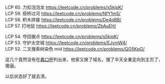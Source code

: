 LCP 60. 力扣泡泡龙	https://leetcode.cn/problems/s5kipK/  
LCP 59. 搭桥过河 https://leetcode.cn/problems/NfY1m5/  
LCP 58. 积木拼接 https://leetcode.cn/problems/De4qBB/  
LCP 57. 打地鼠	https://leetcode.cn/problems/ZbAuEH/  

LCP 54. 夺回据点 https://leetcode.cn/problems/s5kipK/  
LCP 53. 守护太空城 https://leetcode.cn/problems/EJvmW4/  
LCP 52. 二叉搜索树染色 mid https://leetcode.cn/problems/QO5KpG/  

这几个竟然没有在[蠡口杯](https://leetcode.cn/problem-list/7cyqwuv/?page=1)列出来，他家又换了域名，搜了半天全重定向到主页了，傻逼。

以后状态好了就去清。
